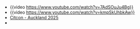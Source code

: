 - {{video https://www.youtube.com/watch?v=7AdSOuJu4Bg}}
- {{video https://www.youtube.com/watch?v=kmpSkUhbkAw}}
- [Citcon - Auckland 2025](https://citconf.com/auckland2025)
-